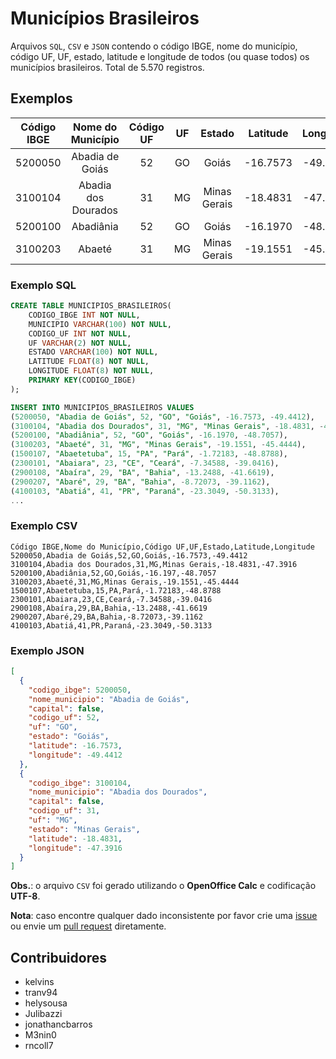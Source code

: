 # Municípios Brasileiros

Arquivos `SQL`, `CSV` e `JSON` contendo o código IBGE, nome do município, código UF, UF, estado, latitude e longitude de todos (ou quase todos) os municípios brasileiros. Total de 5.570 registros.

## Exemplos

| Código IBGE |  Nome do Município  | Código UF | UF |    Estado    | Latitude | Longitude |
|:-----------:|:-------------------:|:---------:|:--:|:------------:|:--------:|:---------:|
|   5200050   | Abadia de Goiás     |     52    | GO | Goiás        | -16.7573 |  -49.4412 |
|   3100104   | Abadia dos Dourados |     31    | MG | Minas Gerais | -18.4831 |  -47.3916 |
|   5200100   | Abadiânia           |     52    | GO | Goiás        | -16.1970 |  -48.7057 |
|   3100203   | Abaeté              |     31    | MG | Minas Gerais | -19.1551 |  -45.4444 |

### Exemplo SQL

```sql
CREATE TABLE MUNICIPIOS_BRASILEIROS(
    CODIGO_IBGE INT NOT NULL,
    MUNICIPIO VARCHAR(100) NOT NULL,
    CODIGO_UF INT NOT NULL,
    UF VARCHAR(2) NOT NULL,
    ESTADO VARCHAR(100) NOT NULL,
    LATITUDE FLOAT(8) NOT NULL,
    LONGITUDE FLOAT(8) NOT NULL,
    PRIMARY KEY(CODIGO_IBGE)
);

INSERT INTO MUNICIPIOS_BRASILEIROS VALUES
(5200050, "Abadia de Goiás", 52, "GO", "Goiás", -16.7573, -49.4412),
(3100104, "Abadia dos Dourados", 31, "MG", "Minas Gerais", -18.4831, -47.3916),
(5200100, "Abadiânia", 52, "GO", "Goiás", -16.1970, -48.7057),
(3100203, "Abaeté", 31, "MG", "Minas Gerais", -19.1551, -45.4444),
(1500107, "Abaetetuba", 15, "PA", "Pará", -1.72183, -48.8788),
(2300101, "Abaiara", 23, "CE", "Ceará", -7.34588, -39.0416),
(2900108, "Abaíra", 29, "BA", "Bahia", -13.2488, -41.6619),
(2900207, "Abaré", 29, "BA", "Bahia", -8.72073, -39.1162),
(4100103, "Abatiá", 41, "PR", "Paraná", -23.3049, -50.3133),
...
```

### Exemplo CSV

```csv
Código IBGE,Nome do Município,Código UF,UF,Estado,Latitude,Longitude
5200050,Abadia de Goiás,52,GO,Goiás,-16.7573,-49.4412
3100104,Abadia dos Dourados,31,MG,Minas Gerais,-18.4831,-47.3916
5200100,Abadiânia,52,GO,Goiás,-16.197,-48.7057
3100203,Abaeté,31,MG,Minas Gerais,-19.1551,-45.4444
1500107,Abaetetuba,15,PA,Pará,-1.72183,-48.8788
2300101,Abaiara,23,CE,Ceará,-7.34588,-39.0416
2900108,Abaíra,29,BA,Bahia,-13.2488,-41.6619
2900207,Abaré,29,BA,Bahia,-8.72073,-39.1162
4100103,Abatiá,41,PR,Paraná,-23.3049,-50.3133
```

### Exemplo JSON

```json
[
  {
    "codigo_ibge": 5200050,
    "nome_municipio": "Abadia de Goiás",
    "capital": false,
    "codigo_uf": 52,
    "uf": "GO",
    "estado": "Goiás",
    "latitude": -16.7573,
    "longitude": -49.4412
  },
  {
    "codigo_ibge": 3100104,
    "nome_municipio": "Abadia dos Dourados",
    "capital": false,
    "codigo_uf": 31,
    "uf": "MG",
    "estado": "Minas Gerais",
    "latitude": -18.4831,
    "longitude": -47.3916
  }
]
```

**Obs.**: o arquivo `CSV` foi gerado utilizando o **OpenOffice Calc** e codificação **UTF-8**.

**Nota**: caso encontre qualquer dado inconsistente por favor crie uma [issue](https://github.com/kelvins/Municipios-Brasileiros/issues) ou envie um [pull request](https://github.com/kelvins/Municipios-Brasileiros/pulls) diretamente.

## Contribuidores

 - kelvins
 - tranv94
 - helysousa
 - Julibazzi
 - jonathancbarros
 - M3nin0
 - rncoll7
